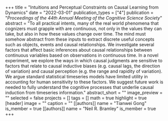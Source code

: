 +++
title = "Intuitions and Perceptual Constraints on Causal Learning from Dynamics"
date = "2022-03-01"
publication_types = ["4"]
publication = "_Proceedings of the 44th Annual Meeting of the Cognitive Science Society_"
abstract = "To all practical intents, many of the real world phenomena that cognizers must grapple with are continuous, not only in the values they can take, but also in how these values change over time. The mind must somehow abstract from these inputs to extract discrete useful concepts such as objects, events and causal relationships. We investigate several factors that affect basic inferences about causal relationships between continuous variables based on observations in continuous time. In a novel experiment, we explore the ways in which causal judgments are sensitive to factors that relate to causal inductive biases (e.g. causal lags, the direction of variation) and causal perception (e.g. the range and rapidity of variation). We argue standard statistical timeseries models have limited utility in accounting for human sensitivity to these factors. We suggest future work is needed to fully understand the cognitive processes that underlie causal induction from timeseries information."
abstract_short = ""
image_preview = ""
selected = false
projects = []
tags = []
math = true
highlight = true
[header]
image = ""
caption = ""
[[authors]]
	name = "Tianwei Gong"
	is_member = true
[[authors]]
	name = "Neil R. Bramley"
	is_member = true
+++

